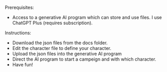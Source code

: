 Prerequisites:
- Access to a generative AI program which can store and use files.  I use ChatGPT Plus (requires subscription).

Instructions:
- Download the json files from the docs folder.
- Edit the character file to define your character.
- Upload the json files into the generative AI program
- Direct the AI program to start a campeign and with which character.
- Have fun!
